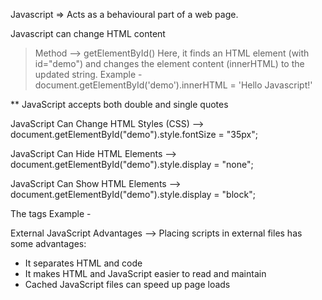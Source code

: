 Javascript
=> Acts as a behavioural part of a web page.

Javascript can change HTML content 
> Method --> getElementById()
             Here, it finds an HTML element (with id="demo") and changes the element content (innerHTML) to the updated string.
        Example - document.getElementById('demo').innerHTML = 'Hello Javascript!' 

** JavaScript accepts both double and single quotes

JavaScript Can Change HTML Styles (CSS)
--> document.getElementById("demo").style.fontSize = "35px";

JavaScript Can Hide HTML Elements
--> document.getElementById("demo").style.display = "none";

JavaScript Can Show HTML Elements
--> document.getElementById("demo").style.display = "block";

The <script> Tag
In html, Js code is inserted between <script> and </script> tags
Example - 
<script> 
document.getElementById("demo").innerHTML = "Javascript";

Javascript Functions
-> A function is block of Javscript code, that can be executed when 'called' or invoked.
For example, a function can be called when an event occurs, like when the user clicks a button.

Javascript in <head> or <body>
--> Scripts can be placed in the <body> or in the <head> section of an HTML page, or in both.

Javascript in <head>
Javascript in <body>

External Javascript
--> External scripts are practical when the same  code is used in many different web pages.

    JavaScript files have the file extension .js.
    To use an external script, put the name of the script file in the src (source) attribute of a <script> tag:
    Example
    <script src="myScript.js"></script>

External JavaScript Advantages
--> Placing scripts in external files has some advantages:
- It separates HTML and code
- It makes HTML and JavaScript easier to read and maintain
- Cached JavaScript files can speed up page loads

